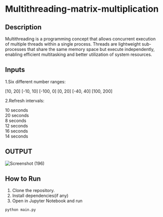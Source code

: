 # Multithreading-matrix-multiplication
## Description
Multithreading is a programming concept that allows concurrent execution of multiple threads within a single process. Threads are lightweight sub-processes that share the same memory space but execute independently, enabling efficient multitasking and better utilization of system resources.

## Inputs 
1.Six different number ranges:

[10, 20]
[-10, 10]
[-100, 0]
[0, 20]
[-40, 40]
[100, 200]

2.Refresh intervals:

10 seconds <br />
20 seconds <br />
8 seconds <br />
12 seconds <br />
16 seconds <br />
14 seconds <br />

## OUTPUT
![Screenshot (196)](https://github.com/user-attachments/assets/fcfd252c-44b9-4167-bef1-70e4704b8cec)
## How to Run
1. Clone the repository.
2. Install dependencies(if any)
3. Open in Jupyter Notebook and run
 ```bash
python main.py
